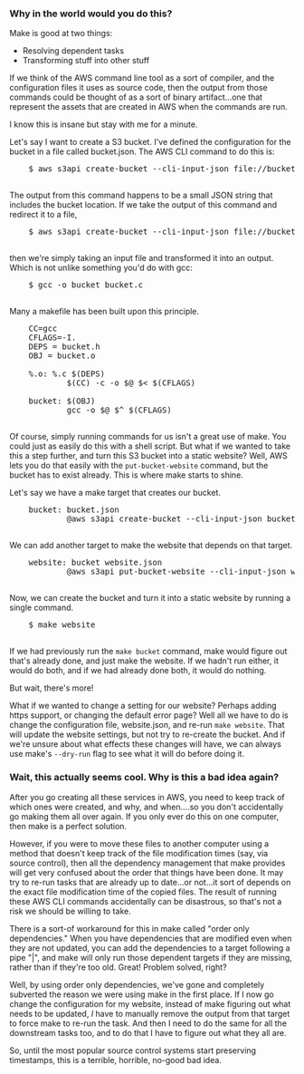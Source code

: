 ### Why in the world would you do this?

Make is good at two things:

*   Resolving dependent tasks
*   Transforming stuff into other stuff

If we think of the AWS command line tool as a sort of compiler, and the configuration files it uses as source code, then the output from those commands could be thought of as a sort of binary artifact...one that represent the assets that are created in AWS when the commands are run.

I know this is insane but stay with me for a minute.

Let's say I want to create a S3 bucket. I've defined the configuration for the bucket in a file called bucket.json. The AWS CLI command to do this is:

<pre>    $ aws s3api create-bucket --cli-input-json file://bucket.json
  </pre>

The output from this command happens to be a small JSON string that includes the bucket location. If we take the output of this command and redirect it to a file,

<pre>    $ aws s3api create-bucket --cli-input-json file://bucket.json > bucket
  </pre>

then we're simply taking an input file and transformed it into an output. Which is not unlike something you'd do with gcc:

<pre>    $ gcc -o bucket bucket.c
  </pre>

Many a makefile has been built upon this principle.

<pre>    CC=gcc
    CFLAGS=-I.
    DEPS = bucket.h
    OBJ = bucket.o

    %.o: %.c $(DEPS)
            $(CC) -c -o $@ $< $(CFLAGS)

    bucket: $(OBJ)
            gcc -o $@ $^ $(CFLAGS)
  </pre>

Of course, simply running commands for us isn't a great use of make. You could just as easily do this with a shell script. But what if we wanted to take this a step further, and turn this S3 bucket into a static website? Well, AWS lets you do that easily with the `put-bucket-website` command, but the bucket has to exist already. This is where make starts to shine.

Let's say we have a make target that creates our bucket.

<pre>    bucket: bucket.json
            @aws s3api create-bucket --cli-input-json bucket.json > bucket
  </pre>

We can add another target to make the website that depends on that target.

<pre>    website: bucket website.json
            @aws s3api put-bucket-website --cli-input-json website.json > website_info
  </pre>

Now, we can create the bucket and turn it into a static website by running a single command.

<pre>    $ make website
  </pre>

If we had previously run the `make bucket` command, make would figure out that's already done, and just make the website. If we hadn't run either, it would do both, and if we had already done both, it would do nothing.

But wait, there's more!

What if we wanted to change a setting for our website? Perhaps adding https support, or changing the default error page? Well all we have to do is change the configuration file, website.json, and re-run `make website`. That will update the website settings, but not try to re-create the bucket. And if we're unsure about what effects these changes will have, we can always use make's `--dry-run` flag to see what it will do before doing it.

### Wait, this actually seems cool. Why is this a bad idea again?

After you go creating all these services in AWS, you need to keep track of which ones were created, and why, and when....so you don't accidentally go making them all over again. If you only ever do this on one computer, then make is a perfect solution.

However, if you were to move these files to another computer using a method that doesn't keep track of the file modification times (say, via source control), then all the dependency management that make provides will get very confused about the order that things have been done. It may try to re-run tasks that are already up to date...or not...it sort of depends on the exact file modification time of the copied files. The result of running these AWS CLI commands accidentally can be disastrous, so that's not a risk we should be willing to take.

There is a sort-of workaround for this in make called "order only dependencies." When you have dependencies that are modified even when they are not updated, you can add the dependencies to a target following a pipe "|", and make will only run those dependent targets if they are missing, rather than if they're too old. Great! Problem solved, right?

Well, by using order only dependencies, we've gone and completely subverted the reason we were using make in the first place. If I now go change the configuration for my website, instead of make figuring out what needs to be updated, _I_ have to manually remove the output from that target to force make to re-run the task. And then I need to do the same for all the downstream tasks too, and to do that I have to figure out what they all are.

So, until the most popular source control systems start preserving timestamps, this is a terrible, horrible, no-good bad idea.
